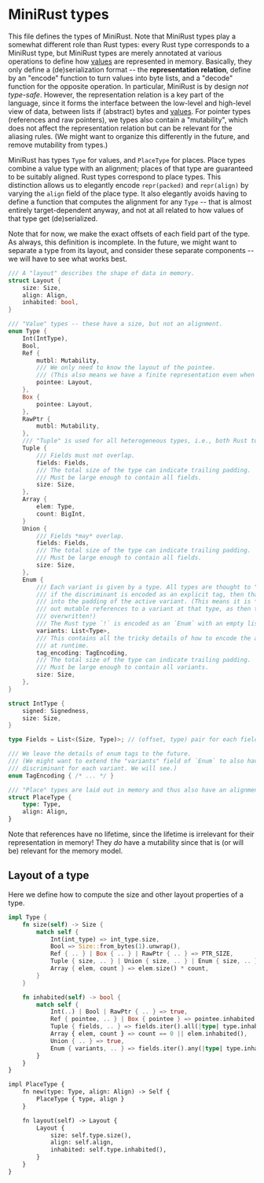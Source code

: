 # MiniRust types

This file defines the types of MiniRust.
Note that MiniRust types play a somewhat different role than Rust types:
every Rust type corresponds to a MiniRust type, but MiniRust types are merely annotated at various operations to define how [values](values.md) are represented in memory.
Basically, they only define a (de)serialization format -- the **representation relation**, define by an "encode" function to turn values into byte lists, and a "decode" function for the opposite operation.
In particular, MiniRust is by design *not type-safe*.
However, the representation relation is a key part of the language, since it forms the interface between the low-level and high-level view of data, between lists if (abstract) bytes and [values](values.md).
For pointer types (references and raw pointers), we types also contain a "mutability", which does not affect the representation relation but can be relevant for the aliasing rules.
(We might want to organize this differently in the future, and remove mutability from types.)

MiniRust has types `Type` for values, and `PlaceType` for places.
Place types combine a value type with an alignment; places of that type are guaranteed to be suitably aligned.
Rust types correspond to place types.
This distinction allows us to elegantly encode `repr(packed)` and `repr(align)` by varying the `align` field of the place type.
It also elegantly avoids having to define a function that computes the alignment for any `Type` -- that is almost entirely target-dependent anyway, and not at all related to how values of that type get (de)serialized.

Note that for now, we make the exact offsets of each field part of the type.
As always, this definition is incomplete.
In the future, we might want to separate a type from its layout, and consider these separate components -- we will have to see what works best.

```rust
/// A "layout" describes the shape of data in memory.
struct Layout {
    size: Size,
    align: Align,
    inhabited: bool,
}

/// "Value" types -- these have a size, but not an alignment.
enum Type {
    Int(IntType),
    Bool,
    Ref {
        mutbl: Mutability,
        /// We only need to know the layout of the pointee.
        /// (This also means we have a finite representation even when the Rust type is recursive.)
        pointee: Layout,
    },
    Box {
        pointee: Layout,
    },
    RawPtr {
        mutbl: Mutability,
    },
    /// "Tuple" is used for all heterogeneous types, i.e., both Rust tuples and structs.
    Tuple {
        /// Fields must not overlap.
        fields: Fields,
        /// The total size of the type can indicate trailing padding.
        /// Must be large enough to contain all fields.
        size: Size,
    },
    Array {
        elem: Type,
        count: BigInt,
    }
    Union {
        /// Fields *may* overlap.
        fields: Fields,
        /// The total size of the type can indicate trailing padding.
        /// Must be large enough to contain all fields.
        size: Size,
    },
    Enum {
        /// Each variant is given by a type. All types are thought to "start at offset 0";
        /// if the discriminant is encoded as an explicit tag, then that will be put
        /// into the padding of the active variant. (This means it is *not* safe to hand
        /// out mutable references to a variant at that type, as then the tag might be
        /// overwritten!)
        /// The Rust type `!` is encoded as an `Enum` with an empty list of variants.
        variants: List<Type>,
        /// This contains all the tricky details of how to encode the active variant
        /// at runtime.
        tag_encoding: TagEncoding,
        /// The total size of the type can indicate trailing padding.
        /// Must be large enough to contain all variants.
        size: Size,
    },
}

struct IntType {
    signed: Signedness,
    size: Size,
}

type Fields = List<(Size, Type)>; // (offset, type) pair for each field

/// We leave the details of enum tags to the future.
/// (We might want to extend the "variants" field of `Enum` to also have a
/// discriminant for each variant. We will see.)
enum TagEncoding { /* ... */ }

/// "Place" types are laid out in memory and thus also have an alignment requirement.
struct PlaceType {
    type: Type,
    align: Align,
}
```

Note that references have no lifetime, since the lifetime is irrelevant for their representation in memory!
They *do* have a mutability since that is (or will be) relevant for the memory model.

## Layout of a type

Here we define how to compute the size and other layout properties of a type.

```rust
impl Type {
    fn size(self) -> Size {
        match self {
            Int(int_type) => int_type.size,
            Bool => Size::from_bytes(1).unwrap(),
            Ref { .. } | Box { .. } | RawPtr { .. } => PTR_SIZE,
            Tuple { size, .. } | Union { size, .. } | Enum { size, .. } => size,
            Array { elem, count } => elem.size() * count,
        }
    }

    fn inhabited(self) -> bool {
        match self {
            Int(..) | Bool | RawPtr { .. } => true,
            Ref { pointee, .. } | Box { pointee } => pointee.inhabited,
            Tuple { fields, .. } => fields.iter().all(|type| type.inhabited()),
            Array { elem, count } => count == 0 || elem.inhabited(),
            Union { .. } => true,
            Enum { variants, .. } => fields.iter().any(|type| type.inhabited()),
        }
    }
}

impl PlaceType {
    fn new(type: Type, align: Align) -> Self {
        PlaceType { type, align }
    }

    fn layout(self) -> Layout {
        Layout {
            size: self.type.size(),
            align: self.align,
            inhabited: self.type.inhabited(),
        }
    }
}
```
